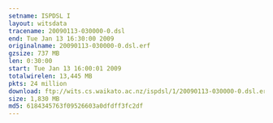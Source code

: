 ```yaml
---
setname: ISPDSL I
layout: witsdata
tracename: 20090113-030000-0.dsl
end: Tue Jan 13 16:30:00 2009
originalname: 20090113-030000-0.dsl.erf
gzsize: 737 MB
len: 0:30:00
start: Tue Jan 13 16:00:01 2009
totalwirelen: 13,445 MB
pkts: 24 million
download: ftp://wits.cs.waikato.ac.nz/ispdsl/1/20090113-030000-0.dsl.erf.gz
size: 1,830 MB
md5: 6184345763f09526603a0dfdff3fc2df
---
```

